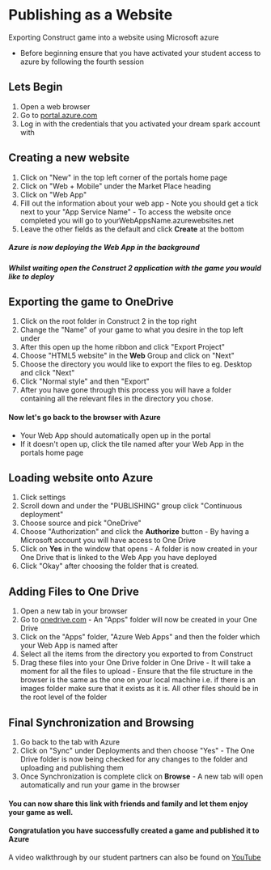 # Publishing as a Website
Exporting Construct game into a website using Microsoft azure

* Before beginning ensure that you have activated your student access to azure by following the fourth session

## Lets Begin
  1. Open a web browser
  2. Go to [portal.azure.com](https://portal.azure.com/)
  3. Log in with the credentials that you activated your dream spark account with

## Creating a new website
  1. Click on "New" in the top left corner of the portals home page
  2. Click on "Web + Mobile" under the Market Place heading
  3. Click on "Web App"
  4. Fill out the information about your web app
    - Note you should get a tick next to your "App Service Name"
    - To access the website once completed you will go to yourWebAppsName.azurewebsites.net
  5. Leave the other fields as the default and click **Create** at the bottom  

##### Azure is now deploying the Web App in the background
##### Whilst waiting open the Construct 2 application with the game you would like to deploy

## Exporting the game to OneDrive
  1. Click on the root folder in Construct 2 in the top right
  2. Change the "Name" of your game to what you desire in the top left under
  3. After this open up the home ribbon and click "Export Project"
  4. Choose "HTML5 website" in the **Web** Group and click on "Next"
  5. Choose the directory you would like to export the files to eg. Desktop and click "Next"
  6. Click "Normal style" and then "Export"
  7. After you have gone through this process you will have a folder containing all the relevant files in the directory you chose.

#### Now let's go back to the browser with Azure
 * Your Web App should automatically open up in the portal
 * If it doesn't open up, click the tile named after your Web App in the portals home page

## Loading website onto Azure
  1. Click settings
  2. Scroll down and under the "PUBLISHING" group click "Continuous deployment"
  3. Choose source and pick "OneDrive"
  4. Choose "Authorization" and click the **Authorize** button
    - By having a Microsoft account you will have access to One Drive
  5. Click on **Yes** in the window that opens
    - A folder is now created in your One Drive that is linked to the Web App you have deployed
  6. Click "Okay" after choosing the folder that is created.

## Adding Files to One Drive
  1. Open a new tab in your browser
  2. Go to [onedrive.com](https://onedrive.live.com/about/en-nz/)
    - An "Apps" folder will now be created in your One Drive
  3. Click on the "Apps" folder, "Azure Web Apps" and then the folder which your Web App is named after
  4. Select all the items from the directory you exported to from Construct
  5. Drag these files into your One Drive folder in One Drive
    - It will take a moment for all the files to upload
    - Ensure that the file structure in the browser is the same as the one on your local machine i.e. if there is an images folder make sure that it exists as it is. All other files should be in the root level of the folder

## Final Synchronization and Browsing
  1. Go back to the tab with Azure
  2. Click on "Sync" under Deployments and then choose "Yes"
    - The One Drive folder is now being checked for any changes to the folder and uploading and publishing them
  3. Once Synchronization is complete click on **Browse**
    - A new tab will open automatically and run your game in the browser

#### You can now share this link with friends and family and let them enjoy your game as well.
#### Congratulation you have successfully created a game and published it to Azure

A video walkthrough by our student partners can also be found on [YouTube](https://www.youtube.com/watch?v=Jvt18Y_ky1c)
